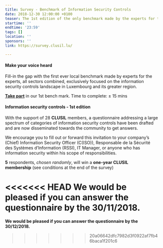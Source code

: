 ```yaml
---
title: Survey - Benchmark of Information Security Controls
date: 2018-12-30 12:00:00 +0100
teaser: The 1st edition of the only benchmark made by the experts for the experts.
startime: ''
endtime: '23:59'
tags: []
location: ''
sponsors: ''
link: https://survey.clusil.lu/

---
```

#### Make your voice heard

Fill-in the gap with the first ever local benchmark made by experts for the experts, all sectors combined, exclusively focused on the information security controls landscape in Luxembourg and its greater region.

[**Take part**](https://survey.clusil.lu/) in our 1st bench mark. Time to complete: ± 15 mins

#### Information security controls - 1st edition

With the support of 28 **CLUSIL** members, a questionnaire addressing a large spectrum of categories of information security controls have been drafted and are now disseminated towards the community to get answers.

We encourage you to fill out or forward this invitation to your company’s (Chief) Information Security Officer (C(ISO)), Responsable de la Sécurité des Systèmes d’Information (RSSI), IT Manager, or anyone who has information security within his scope of responsibilities.

**5** respondents, _chosen randomly_, will win a **one-year CLUSIL membership** (see conditions at the end of the survey)

<<<<<<< HEAD
**We would be pleased if you can answer the questionnaire by the 30/11/2018.**
=======
**We would be pleased if you can answer the questionnaire by the 30/12/2018.**
>>>>>>> 20a06642dfc7982d3f0922af7fb46baca1f201c6
